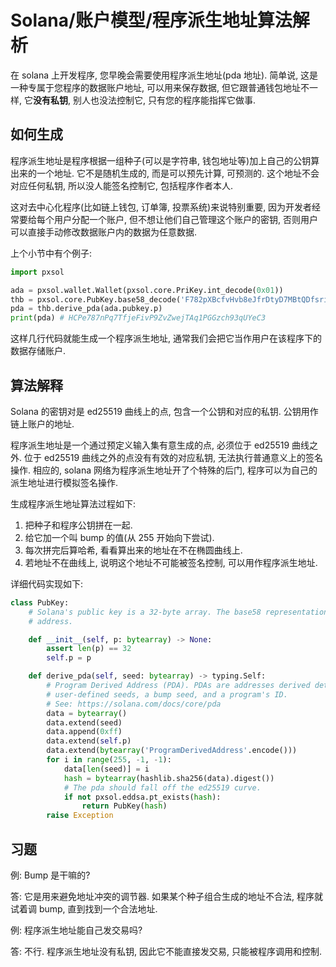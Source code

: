 # Solana/账户模型/程序派生地址算法解析

在 solana 上开发程序, 您早晚会需要使用程序派生地址(pda 地址). 简单说, 这是一种专属于您程序的数据账户地址, 可以用来保存数据, 但它跟普通钱包地址不一样, 它**没有私钥**, 别人也没法控制它, 只有您的程序能指挥它做事.

## 如何生成

程序派生地址是程序根据一组种子(可以是字符串, 钱包地址等)加上自己的公钥算出来的一个地址. 它不是随机生成的, 而是可以预先计算, 可预测的. 这个地址不会对应任何私钥, 所以没人能签名控制它, 包括程序作者本人.

这对去中心化程序(比如链上钱包, 订单簿, 投票系统)来说特别重要, 因为开发者经常要给每个用户分配一个账户, 但不想让他们自己管理这个账户的密钥, 否则用户可以直接手动修改数据账户内的数据为任意数据.

上个小节中有个例子:

```py
import pxsol

ada = pxsol.wallet.Wallet(pxsol.core.PriKey.int_decode(0x01))
thb = pxsol.core.PubKey.base58_decode('F782pXBcfvHvb8eJfrDtyD7MBtQDfsrihSRjvzwuVoJU')
pda = thb.derive_pda(ada.pubkey.p)
print(pda) # HCPe787nPq7TfjeFivP9ZvZwejTAq1PGGzch93qUYeC3
```

这样几行代码就能生成一个程序派生地址, 通常我们会把它当作用户在该程序下的数据存储账户.

## 算法解释

Solana 的密钥对是 ed25519 曲线上的点, 包含一个公钥和对应的私钥. 公钥用作链上账户的地址.

程序派生地址是一个通过预定义输入集有意生成的点, 必须位于 ed25519 曲线之外. 位于 ed25519 曲线之外的点没有有效的对应私钥, 无法执行普通意义上的签名操作. 相应的, solana 网络为程序派生地址开了个特殊的后门, 程序可以为自己的派生地址进行模拟签名操作.

生成程序派生地址算法过程如下:

1. 把种子和程序公钥拼在一起.
2. 给它加一个叫 bump 的值(从 255 开始向下尝试).
3. 每次拼完后算哈希, 看看算出来的地址在不在椭圆曲线上.
4. 若地址不在曲线上, 说明这个地址不可能被签名控制, 可以用作程序派生地址.

详细代码实现如下:

```py
class PubKey:
    # Solana's public key is a 32-byte array. The base58 representation of the public key is also referred to as the
    # address.

    def __init__(self, p: bytearray) -> None:
        assert len(p) == 32
        self.p = p

    def derive_pda(self, seed: bytearray) -> typing.Self:
        # Program Derived Address (PDA). PDAs are addresses derived deterministically using a combination of
        # user-defined seeds, a bump seed, and a program's ID.
        # See: https://solana.com/docs/core/pda
        data = bytearray()
        data.extend(seed)
        data.append(0xff)
        data.extend(self.p)
        data.extend(bytearray('ProgramDerivedAddress'.encode()))
        for i in range(255, -1, -1):
            data[len(seed)] = i
            hash = bytearray(hashlib.sha256(data).digest())
            # The pda should fall off the ed25519 curve.
            if not pxsol.eddsa.pt_exists(hash):
                return PubKey(hash)
        raise Exception
```

## 习题

例: Bump 是干嘛的?

答: 它是用来避免地址冲突的调节器. 如果某个种子组合生成的地址不合法, 程序就试着调 bump, 直到找到一个合法地址.

例: 程序派生地址能自己发交易吗?

答: 不行. 程序派生地址没有私钥, 因此它不能直接发交易, 只能被程序调用和控制.
